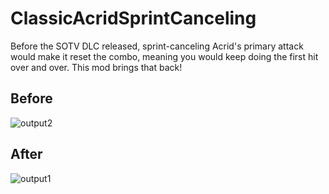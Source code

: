 # ClassicAcridSprintCanceling
Before the SOTV DLC released, sprint-canceling Acrid's primary attack would make it reset the combo, meaning you would keep doing the first hit over and over. This mod brings that back!

## Before

![output2](https://github.com/user-attachments/assets/c4b2d294-e38f-46ba-8788-794006986b55)


## After

![output1](https://github.com/user-attachments/assets/14616ad7-c723-4879-abef-df3da4e820b4)
